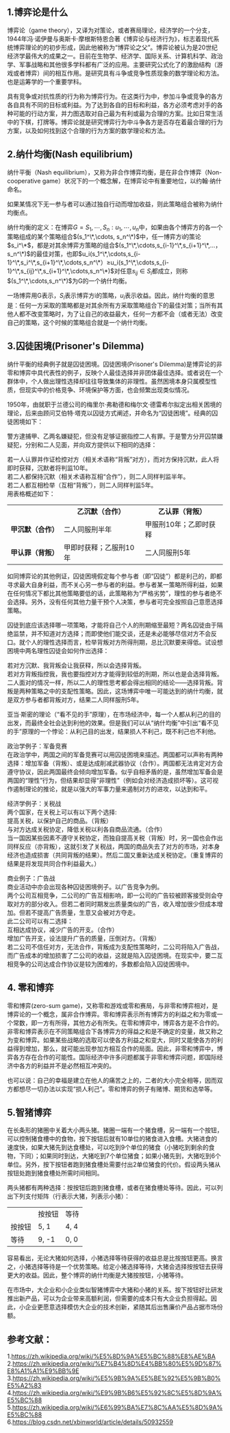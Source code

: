 ## 1.博弈论是什么
博弈论（game theory），又译为对策论，或者赛局理论，经济学的一个分支，1944年冯·诺伊曼与奥斯卡·摩根斯特恩合著《博弈论与经济行为》，标志着现代系统博弈理论的的初步形成，因此他被称为“博弈论之父”。博弈论被认为是20世纪经济学最伟大的成果之一。目前在生物学、经济学、国际关系、计算机科学、政治学、军事战略和其他很多学科都有广泛的应用。主要研究公式化了的激励结构（游戏或者博弈）间的相互作用。是研究具有斗争或竞争性质现象的数学理论和方法。也是运筹学的一个重要学科。  

具有竞争或对抗性质的行为称为博弈行为。在这类行为中，参加斗争或竞争的各方各自具有不同的目标或利益。为了达到各自的目标和利益，各方必须考虑对手的各种可能的行动方案，并力图选取对自己最为有利或最为合理的方案。比如日常生活中的下棋，打牌等。博弈论就是研究博弈行为中斗争各方是否存在着最合理的行为方案，以及如何找到这个合理的行为方案的数学理论和方法。  

## 2.纳什均衡(Nash equilibrium)
纳什平衡（Nash equilibrium），又称为非合作博弈均衡，是在非合作博弈（Non-cooperative game）状况下的一个概念解，在博弈论中有重要地位，以约翰·纳什命名。  

如果某情况下无一参与者可以通过独自行动而增加收益，则此策略组合被称为纳什均衡点。  

纳什均衡的定义：在博弈$G={S_1,\cdots,S_n:u_1,\cdots,u_n}$中，如果由各个博弈方的各一个策略组成的某个策略组合$(s_1^\*,\cdots, s_n^\*)$中，任一博弈方i的策论$s_i^\*$，都是对其余博弈方策略的组合$(s_1^\*,\cdots,s_{i-1}^\*,s_{i+1}^\*,…，s_n^\*)$的最佳对策，也即$u_i(s_1^\*,\cdots,s_{i-1}^\*,s_i^\*,s_{i+1}^\*,\cdots,s_n^\*）≥u_i(s_1^\*,\cdots,s_{i-1}^\*,s_{ij}^\*,s_{i+1}^\*,\cdots,s_n^\*)$对任意$s_{ij}∈S_i$都成立，则称$(s_1^\*,\cdots,s_n^\*)$为G的一个纳什均衡。    

一场博弈用G表示，$S_i$表示博弈方i的策略，$u_i$表示收益。因此，纳什均衡的意思是：任何一方采取的策略都是对其余所有方采取策略组合下的最佳对策；当所有其他人都不改变策略时，为了让自己的收益最大，任何一方都不会（或者无法）改变自己的策略，这个时候的策略组合就是一个纳什均衡。  

## 3.囚徒困境(Prisoner's Dilemma)
纳什平衡的经典例子就是囚徒困境。囚徒困境(Prisoner's Dilemma)是博弈论的非零和博弈中具代表性的例子，反映个人最佳选择并非团体最佳选择。或者说在一个群体中，个人做出理性选择却往往导致集体的非理性。虽然困境本身只属模型性质，但现实中的价格竞争、环境保护等方面，也会频繁出现类似情况。  

1950年，由就职于兰德公司的梅里尔·弗勒德和梅尔文·德雷希尔拟定出相关困境的理论，后来由顾问艾伯特·塔克以囚徒方式阐述，并命名为“囚徒困境”。经典的囚徒困境如下：  

警方逮捕甲、乙两名嫌疑犯，但没有足够证据指控二人有罪。于是警方分开囚禁嫌疑犯，分别和二人见面，并向双方提供以下相同的选择：  

若一人认罪并作证检控对方（相关术语称“背叛”对方），而对方保持沉默，此人将即时获释，沉默者将判监10年。  
若二人都保持沉默（相关术语称互相“合作”），则二人同样判监半年。  
若二人都互相检举（互相“背叛”），则二人同样判监5年。  
用表格概述如下：  
<table >
<tbody><tr>
<td>
</td>
<td style="text-align:center;"><b>乙沉默（合作）</b>
</td>
<td style="text-align:center;"><b>乙认罪（背叛）</b>
</td></tr>
<tr>
<td style="text-align:center;"><b>甲沉默（合作）</b>
</td>
<td>二人同服刑半年
</td>
<td>甲服刑10年；乙即时获释
</td></tr>
<tr>
<td style="text-align:center;"><b>甲认罪（背叛）</b>
</td>
<td>甲即时获释；乙服刑10年
</td>
<td>二人同服刑5年
</td></tr></tbody></table>


如同博弈论的其他例证，囚徒困境假定每个参与者（即“囚徒”）都是利己的，即都寻求最大自身利益，而不关心另一参与者的利益。参与者某一策略所得利益，如果在任何情况下都比其他策略要低的话，此策略称为“严格劣势”，理性的参与者绝不会选择。另外，没有任何其他力量干预个人决策，参与者可完全按照自己意愿选择策略。  

囚徒到底应该选择哪一项策略，才能将自己个人的刑期缩至最短？两名囚徒由于隔绝监禁，并不知道对方选择；而即使他们能交谈，还是未必能够尽信对方不会反口。就个人的理性选择而言，检举背叛对方所得刑期，总比沉默要来得低。试设想困境中两名理性囚徒会如何作出选择：  

若对方沉默、我背叛会让我获释，所以会选择背叛。  
若对方背叛指控我，我也要指控对方才能得到较低的刑期，所以也是会选择背叛。  
二人面对的情况一样，所以二人的理性思考都会得出相同的结论——选择背叛。背叛是两种策略之中的支配性策略。因此，这场博弈中唯一可能达到的纳什均衡，就是双方参与者都背叛对方，结果二人同样服刑5年。  

亚当·斯密的理论（“看不见的手”原理），在市场经济中，每一个人都从利己的目的出发，而最终全社会达到利他的效果。但是我们可以从“纳什均衡”中引出“看不见的手”原理的一个悖论：从利己目的出发，结果损人不利己，既不利己也不利他。  


政治学例子：军备竞赛  
在政治学中，两国之间的军备竞赛可以用囚徒困境来描述。两国都可以声称有两种选择：增加军备（背叛）、或是达成削减武器协议（合作）。两国都无法肯定对方会遵守协议，因此两国最终会倾向增加军备。似乎自相矛盾的是，虽然增加军备会是两国的“理性”行为，但结果却显得“非理性”（例如会对经济造成损坏等）。这可视作遏制理论的推论，就是以强大的军事力量来遏制对方的进攻，以达到和平。  

经济学例子：关税战  
两个国家，在关税上可以有以下两个选择:  
提高关税，以保护自己的商品。（背叛）  
与对方达成关税协定，降低关税以利各自商品流通。（合作）  
当一国因某些因素不遵守关税协定，而独自提高关税（背叛）时，另一国也会作出同样反应（亦背叛），这就引发了关税战，两国的商品失去了对方的市场，对本身经济也造成损害（共同背叛的结果）。然后二国又重新达成关税协定。（重复博弈的结果是将发现共同合作利益最大。）  

商业例子：广告战  
商业活动中亦会出现各种囚徒困境例子。以广告竞争为例。  
两个公司互相竞争，二公司的广告互相影响，即一公司的广告较被顾客接受则会夺取对方的部分收入。但若二者同时期发出质量类似的广告，收入增加很少但成本增加。但若不提高广告质量，生意又会被对方夺走。  
此二公司可以有二选择：  
互相达成协议，减少广告的开支。（合作）  
增加广告开支，设法提升广告的质量，压倒对方。（背叛）  
若二公司不信任对方，无法合作，背叛成为支配性策略时，二公司将陷入广告战，而广告成本的增加损害了二公司的收益，这就是陷入囚徒困境。在现实中，要二互相竞争的公司达成合作协议是较为困难的，多数都会陷入囚徒困境中。  


## 4. 零和博弈
零和博弈(zero-sum game)，又称零和游戏或零和赛局，与非零和博弈相对，是博弈论的一个概念，属非合作博弈。零和博弈表示所有博弈方的利益之和为零或一个常数，即一方有所得，其他方必有所失。在零和博弈中，博弈各方是不合作的。非零和博弈表示在不同策略组合下各博弈方的得益之和是不确定的变量，故又称之为变和博弈。如果某些战略的选取可以使各方利益之和变大，同时又能使各方的利益得到增加，那么，就可能出现参加方相互合作的局面。因此，非零和博弈中，博弈各方存在合作的可能性。国际经济中许多问题都属于非零和博弈问题，即国际经济中各方的利益并不是必然相互冲突的。  

也可以说：自己的幸福是建立在他人的痛苦之上的，二者的大小完全相等，因而双方都想尽一切办法以实现“损人利己”。零和博弈的例子有赌博、期货和选举等。  


## 5.智猪博弈
在长条形的猪圈中关着大小两头猪。猪圈一端有一个猪食槽，另一端有一个按钮，可以控制猪食槽中的食物，按下按钮后就有10单位的猪食进入食槽。大猪进食的速度快，如果大猪先到达食槽处，可以吃到9个单位的猪食（小猪吃到剩余的食物，下同）；如果同时到达，大猪吃到7个单位猪食；如果小猪先到，大猪吃到6个单位。另外，按下按钮者跑到猪食槽处需要付出2单位猪食的代价。假设两头猪从按钮处跑到猪食槽处所需时间相同。  

两头猪都有两种选择：按按钮后跑到猪食槽，或者在猪食槽处等待。因此，可以列出下列支付矩阵（行表示大猪，列表示小猪）：  

<table class="wikitable">
<tbody><tr>
<td></td>
<td>按按钮</td>
<td>等待
</td></tr>
<tr>
<td>按按钮</td>
<td>5, 1</td>
<td>4, 4
</td></tr>
<tr>
<td>等待</td>
<td>9, -1</td>
<td>0, 0
</td></tr></tbody></table>  

容易看出，无论大猪如何选择，小猪选择等待获得的收益总是比按按钮更高。换言之，小猪选择等待是一个优势策略。给定小猪选择等待，大猪会选择按按钮去获得更大的收益。因此，整个博弈的纳什均衡是大猪按按钮，小猪等待。  

在市场中，大企业和小企业类似智猪博弈中大猪和小猪的关系。按下按钮好比研发推出新产品，可以为企业带来高额利润，但需要的成本只有大企业负担得起。因此，小企业更愿意选择模仿大企业的技术创新，紧随其后出售廉价产品占据市场份额。  


## 参考文献：
1.https://zh.wikipedia.org/wiki/%E5%8D%9A%E5%BC%88%E8%AE%BA  
2.https://zh.wikipedia.org/wiki/%E7%B4%8D%E4%BB%80%E5%9D%87%E8%A1%A1%E9%BB%9E  
3.https://zh.wikipedia.org/wiki/%E5%9B%9A%E5%BE%92%E5%9B%B0%E5%A2%83  
4.https://zh.wikipedia.org/wiki/%E9%9B%B6%E5%92%8C%E5%8D%9A%E5%BC%88  
5.https://zh.wikipedia.org/wiki/%E6%99%BA%E7%8C%AA%E5%8D%9A%E5%BC%88  
6.https://blog.csdn.net/xbinworld/article/details/50932559  

